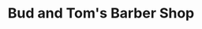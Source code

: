 ---
title: "Bud and Tom's Barber Shop"
url: /south-bend/bud-and-toms-barber-shop/
shop: hairdresser
---